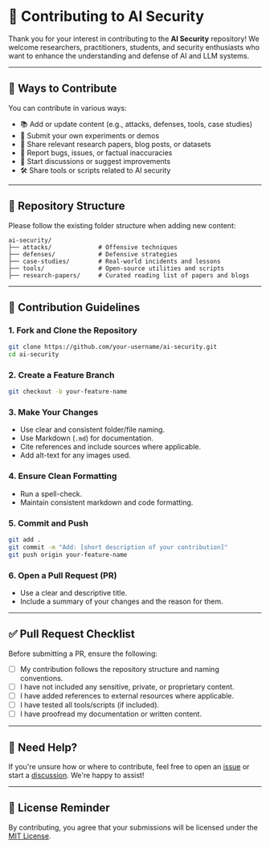 # 🤝 Contributing to AI Security

Thank you for your interest in contributing to the **AI Security** repository! We welcome researchers, practitioners, students, and security enthusiasts who want to enhance the understanding and defense of AI and LLM systems.

---

## 🧭 Ways to Contribute

You can contribute in various ways:

* 📚 Add or update content (e.g., attacks, defenses, tools, case studies)
* 🧪 Submit your own experiments or demos
* 📎 Share relevant research papers, blog posts, or datasets
* 🐞 Report bugs, issues, or factual inaccuracies
* 💬 Start discussions or suggest improvements
* 🛠️ Share tools or scripts related to AI security

---

## 📂 Repository Structure

Please follow the existing folder structure when adding new content:

```
ai-security/
├── attacks/             # Offensive techniques
├── defenses/            # Defensive strategies
├── case-studies/        # Real-world incidents and lessons
├── tools/               # Open-source utilities and scripts
├── research-papers/     # Curated reading list of papers and blogs
```

---

## 📑 Contribution Guidelines

### 1. Fork and Clone the Repository

```bash
git clone https://github.com/your-username/ai-security.git
cd ai-security
```

### 2. Create a Feature Branch

```bash
git checkout -b your-feature-name
```

### 3. Make Your Changes

* Use clear and consistent folder/file naming.
* Use Markdown (`.md`) for documentation.
* Cite references and include sources where applicable.
* Add alt-text for any images used.

### 4. Ensure Clean Formatting

* Run a spell-check.
* Maintain consistent markdown and code formatting.

### 5. Commit and Push

```bash
git add .
git commit -m "Add: [short description of your contribution]"
git push origin your-feature-name
```

### 6. Open a Pull Request (PR)

* Use a clear and descriptive title.
* Include a summary of your changes and the reason for them.

---

## ✅ Pull Request Checklist

Before submitting a PR, ensure the following:

* [ ] My contribution follows the repository structure and naming conventions.
* [ ] I have not included any sensitive, private, or proprietary content.
* [ ] I have added references to external resources where applicable.
* [ ] I have tested all tools/scripts (if included).
* [ ] I have proofread my documentation or written content.

---

## 🙋 Need Help?

If you're unsure how or where to contribute, feel free to open an [issue](../../issues) or start a [discussion](../../discussions). We're happy to assist!

---

## 📜 License Reminder

By contributing, you agree that your submissions will be licensed under the [MIT License](LICENSE).
